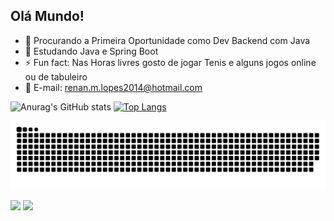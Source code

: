 ## Olá Mundo! 

- 🔭 Procurando a Primeira Oportunidade como Dev Backend com Java
- 🌱 Estudando Java e Spring Boot 
- ⚡ Fun fact: Nas Horas livres gosto de jogar Tenis e alguns jogos online ou de tabuleiro
- 📧 E-mail: renan.m.lopes2014@hotmail.com

![Anurag's GitHub stats](https://github-readme-stats.vercel.app/api?username=RenanMLopes&show_icons=true&theme=radical)
[![Top Langs](https://github-readme-stats.vercel.app/api/top-langs/?username=RenanMLopes&layout=donut&theme=radical&size_weight=0&count_weight=1)](https://github.com/RenanMLopes/github-readme-stats)

<picture>
  <source media="(prefers-color-scheme: dark)" srcset="https://raw.githubusercontent.com/RenanMLopes/RenanMLopes/output/github-contribution-grid-snake-dark.svg">
  <source media="(prefers-color-scheme: light)" srcset="https://raw.githubusercontent.com/RenanMLopes/RenanMLopes/output/github-contribution-grid-snake.svg">
  <img alt="github contribution grid snake animation" src="https://raw.githubusercontent.com/RenanMLopes/RenanMLopes/output/github-contribution-grid-snake.svg">
</picture>
<div> 
  
  <a href = "mailto:renan.m.lopes2014@gmail.com"><img src="https://img.shields.io/badge/-Gmail-%23333?style=for-the-badge&logo=gmail&logoColor=red" target="_blank"></a>
  <a href="https://www.linkedin.com/in/renan-lopes-147bb0142/" target="_blank"><img src="https://img.shields.io/badge/-LinkedIn-%230077B5?style=for-the-badge&logo=linkedin&logoColor=white" target="_blank"></a> 
  
</div>
